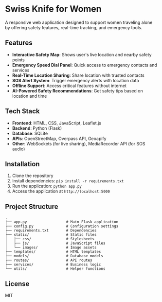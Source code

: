 # Swiss Knife for Women

A responsive web application designed to support women traveling alone by offering safety features, real-time tracking, and emergency tools.

## Features

- **Interactive Safety Map**: Shows user's live location and nearby safety points
- **Emergency Speed Dial Panel**: Quick access to emergency contacts and services
- **Real-Time Location Sharing**: Share location with trusted contacts
- **SOS Alert System**: Trigger emergency alerts with location data
- **Offline Support**: Access critical features without internet
- **AI-Powered Safety Recommendations**: Get safety tips based on location and time

## Tech Stack

- **Frontend**: HTML, CSS, JavaScript, Leaflet.js
- **Backend**: Python (Flask)
- **Database**: SQLite
- **APIs**: OpenStreetMap, Overpass API, Geoapify
- **Other**: WebSockets (for live sharing), MediaRecorder API (for SOS audio)

## Installation

1. Clone the repository
2. Install dependencies: `pip install -r requirements.txt`
3. Run the application: `python app.py`
4. Access the application at `http://localhost:5000`

## Project Structure

```
.
├── app.py                  # Main Flask application
├── config.py               # Configuration settings
├── requirements.txt        # Dependencies
├── static/                 # Static files
│   ├── css/                # Stylesheets
│   ├── js/                 # JavaScript files
│   └── images/             # Image assets
├── templates/              # HTML templates
├── models/                 # Database models
├── routes/                 # API routes
├── services/               # Business logic
└── utils/                  # Helper functions
```

## License

MIT

